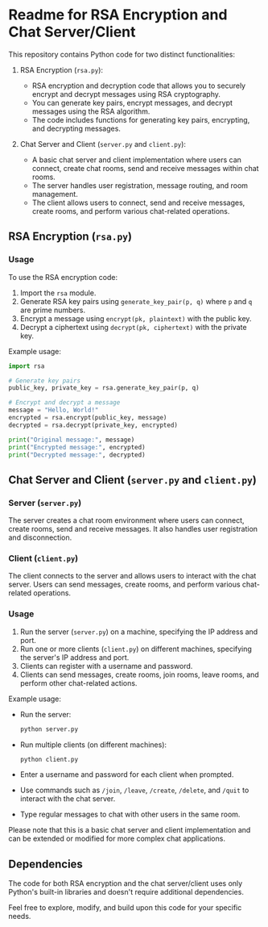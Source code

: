 # Readme for RSA Encryption and Chat Server/Client

This repository contains Python code for two distinct functionalities:

1. RSA Encryption (`rsa.py`):
   - RSA encryption and decryption code that allows you to securely encrypt and decrypt messages using RSA cryptography.
   - You can generate key pairs, encrypt messages, and decrypt messages using the RSA algorithm.
   - The code includes functions for generating key pairs, encrypting, and decrypting messages.

2. Chat Server and Client (`server.py` and `client.py`):
   - A basic chat server and client implementation where users can connect, create chat rooms, send and receive messages within chat rooms.
   - The server handles user registration, message routing, and room management.
   - The client allows users to connect, send and receive messages, create rooms, and perform various chat-related operations.

## RSA Encryption (`rsa.py`)

### Usage

To use the RSA encryption code:

1. Import the `rsa` module.
2. Generate RSA key pairs using `generate_key_pair(p, q)` where `p` and `q` are prime numbers.
3. Encrypt a message using `encrypt(pk, plaintext)` with the public key.
4. Decrypt a ciphertext using `decrypt(pk, ciphertext)` with the private key.

Example usage:
```python
import rsa

# Generate key pairs
public_key, private_key = rsa.generate_key_pair(p, q)

# Encrypt and decrypt a message
message = "Hello, World!"
encrypted = rsa.encrypt(public_key, message)
decrypted = rsa.decrypt(private_key, encrypted)

print("Original message:", message)
print("Encrypted message:", encrypted)
print("Decrypted message:", decrypted)
```

## Chat Server and Client (`server.py` and `client.py`)

### Server (`server.py`)

The server creates a chat room environment where users can connect, create rooms, send and receive messages. It also handles user registration and disconnection.

### Client (`client.py`)

The client connects to the server and allows users to interact with the chat server. Users can send messages, create rooms, and perform various chat-related operations.

### Usage

1. Run the server (`server.py`) on a machine, specifying the IP address and port.
2. Run one or more clients (`client.py`) on different machines, specifying the server's IP address and port.
3. Clients can register with a username and password.
4. Clients can send messages, create rooms, join rooms, leave rooms, and perform other chat-related actions.

Example usage:

- Run the server:
  ```bash
  python server.py
  ```

- Run multiple clients (on different machines):

  ```bash
  python client.py
  ```

- Enter a username and password for each client when prompted.

- Use commands such as `/join`, `/leave`, `/create`, `/delete`, and `/quit` to interact with the chat server.

- Type regular messages to chat with other users in the same room.

Please note that this is a basic chat server and client implementation and can be extended or modified for more complex chat applications.

## Dependencies

The code for both RSA encryption and the chat server/client uses only Python's built-in libraries and doesn't require additional dependencies.

Feel free to explore, modify, and build upon this code for your specific needs.